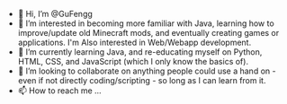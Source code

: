 - 👋 Hi, I’m @GuFengg
- 👀 I’m interested in becoming more familiar with Java, learning how to improve/update old Minecraft mods, and eventually creating games or applications. I'm Also interested in Web/Webapp development.
- 🌱 I’m currently learning Java, and re-educating myself on Python, HTML, CSS, and JavaScript (which I only know the basics of).
- 💞️ I’m looking to collaborate on anything people could use a hand on - even if not directly coding/scripting - so long as I can learn from it.
- 📫 How to reach me ...

<!---
GuFengg/GuFengg is a ✨ special ✨ repository because its `README.md` (this file) appears on your GitHub profile.
You can click the Preview link to take a look at your changes.
--->
